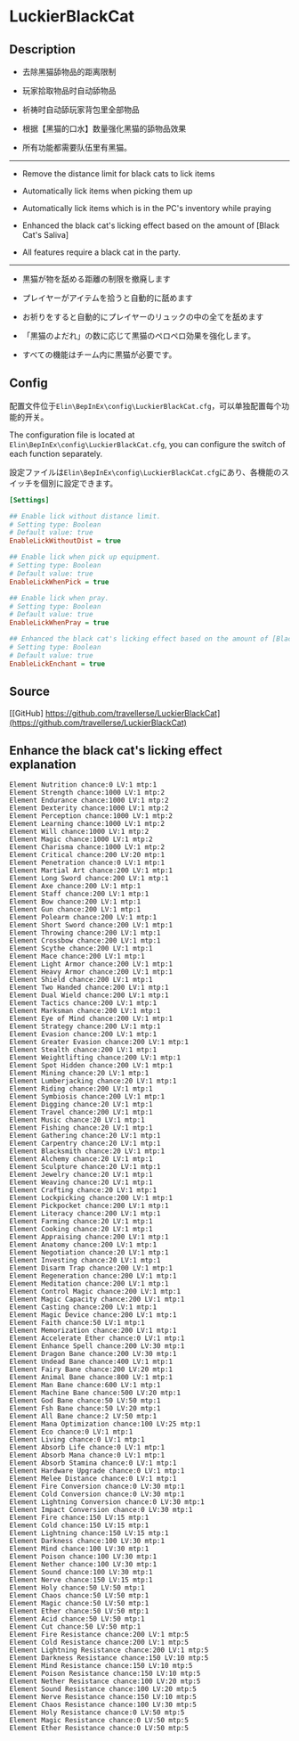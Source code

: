 # LuckierBlackCat

## Description
- 去除黑猫舔物品的距离限制
- 玩家拾取物品时自动舔物品
- 祈祷时自动舔玩家背包里全部物品
- 根据【黑猫的口水】数量强化黑猫的舔物品效果

- 所有功能都需要队伍里有黑猫。
------------------------------------
- Remove the distance limit for black cats to lick items
- Automatically lick items when picking them up
- Automatically lick items which is in the PC's inventory while praying
- Enhanced the black cat's licking effect based on the amount of [Black Cat's Saliva]

- All features require a black cat in the party.
------------------------------------
- 黒猫が物を舐める距離の制限を撤廃します
- プレイヤーがアイテムを拾うと自動的に舐めます
- お祈りをすると自動的にプレイヤーのリュックの中の全てを舐めます
- 「黒猫のよだれ」の数に応じて黒猫のペロペロ効果を強化します。

- すべての機能はチーム内に黒猫が必要です。

## Config
配置文件位于`Elin\BepInEx\config\LuckierBlackCat.cfg`，可以单独配置每个功能的开关。

The configuration file is located at `Elin\BepInEx\config\LuckierBlackCat.cfg`, you can configure the switch of each function separately.

設定ファイルは`Elin\BepInEx\config\LuckierBlackCat.cfg`にあり、各機能のスイッチを個別に設定できます。

```ini
[Settings]

## Enable lick without distance limit.
# Setting type: Boolean
# Default value: true
EnableLickWithoutDist = true

## Enable lick when pick up equipment.
# Setting type: Boolean
# Default value: true
EnableLickWhenPick = true

## Enable lick when pray.
# Setting type: Boolean
# Default value: true
EnableLickWhenPray = true

## Enhanced the black cat's licking effect based on the amount of [Black Cat's Saliva].
# Setting type: Boolean
# Default value: true
EnableLickEnchant = true
```

## Source
[[GitHub] https://github.com/travellerse/LuckierBlackCat](https://github.com/travellerse/LuckierBlackCat)

## Enhance the black cat's licking effect explanation
```plaintext
Element Nutrition chance:0 LV:1 mtp:1
Element Strength chance:1000 LV:1 mtp:2
Element Endurance chance:1000 LV:1 mtp:2
Element Dexterity chance:1000 LV:1 mtp:2
Element Perception chance:1000 LV:1 mtp:2
Element Learning chance:1000 LV:1 mtp:2
Element Will chance:1000 LV:1 mtp:2
Element Magic chance:1000 LV:1 mtp:2
Element Charisma chance:1000 LV:1 mtp:2
Element Critical chance:200 LV:20 mtp:1
Element Penetration chance:0 LV:1 mtp:1
Element Martial Art chance:200 LV:1 mtp:1
Element Long Sword chance:200 LV:1 mtp:1
Element Axe chance:200 LV:1 mtp:1
Element Staff chance:200 LV:1 mtp:1
Element Bow chance:200 LV:1 mtp:1
Element Gun chance:200 LV:1 mtp:1
Element Polearm chance:200 LV:1 mtp:1
Element Short Sword chance:200 LV:1 mtp:1
Element Throwing chance:200 LV:1 mtp:1
Element Crossbow chance:200 LV:1 mtp:1
Element Scythe chance:200 LV:1 mtp:1
Element Mace chance:200 LV:1 mtp:1
Element Light Armor chance:200 LV:1 mtp:1
Element Heavy Armor chance:200 LV:1 mtp:1
Element Shield chance:200 LV:1 mtp:1
Element Two Handed chance:200 LV:1 mtp:1
Element Dual Wield chance:200 LV:1 mtp:1
Element Tactics chance:200 LV:1 mtp:1
Element Marksman chance:200 LV:1 mtp:1
Element Eye of Mind chance:200 LV:1 mtp:1
Element Strategy chance:200 LV:1 mtp:1
Element Evasion chance:200 LV:1 mtp:1
Element Greater Evasion chance:200 LV:1 mtp:1
Element Stealth chance:200 LV:1 mtp:1
Element Weightlifting chance:200 LV:1 mtp:1
Element Spot Hidden chance:200 LV:1 mtp:1
Element Mining chance:20 LV:1 mtp:1
Element Lumberjacking chance:20 LV:1 mtp:1
Element Riding chance:200 LV:1 mtp:1
Element Symbiosis chance:200 LV:1 mtp:1
Element Digging chance:20 LV:1 mtp:1
Element Travel chance:200 LV:1 mtp:1
Element Music chance:20 LV:1 mtp:1
Element Fishing chance:20 LV:1 mtp:1
Element Gathering chance:20 LV:1 mtp:1
Element Carpentry chance:20 LV:1 mtp:1
Element Blacksmith chance:20 LV:1 mtp:1
Element Alchemy chance:20 LV:1 mtp:1
Element Sculpture chance:20 LV:1 mtp:1
Element Jewelry chance:20 LV:1 mtp:1
Element Weaving chance:20 LV:1 mtp:1
Element Crafting chance:20 LV:1 mtp:1
Element Lockpicking chance:200 LV:1 mtp:1
Element Pickpocket chance:200 LV:1 mtp:1
Element Literacy chance:200 LV:1 mtp:1
Element Farming chance:20 LV:1 mtp:1
Element Cooking chance:20 LV:1 mtp:1
Element Appraising chance:200 LV:1 mtp:1
Element Anatomy chance:200 LV:1 mtp:1
Element Negotiation chance:20 LV:1 mtp:1
Element Investing chance:20 LV:1 mtp:1
Element Disarm Trap chance:200 LV:1 mtp:1
Element Regeneration chance:200 LV:1 mtp:1
Element Meditation chance:200 LV:1 mtp:1
Element Control Magic chance:200 LV:1 mtp:1
Element Magic Capacity chance:200 LV:1 mtp:1
Element Casting chance:200 LV:1 mtp:1
Element Magic Device chance:200 LV:1 mtp:1
Element Faith chance:50 LV:1 mtp:1
Element Memorization chance:200 LV:1 mtp:1
Element Accelerate Ether chance:0 LV:1 mtp:1
Element Enhance Spell chance:200 LV:30 mtp:1
Element Dragon Bane chance:200 LV:30 mtp:1
Element Undead Bane chance:400 LV:1 mtp:1
Element Fairy Bane chance:200 LV:20 mtp:1
Element Animal Bane chance:800 LV:1 mtp:1
Element Man Bane chance:600 LV:1 mtp:1
Element Machine Bane chance:500 LV:20 mtp:1
Element God Bane chance:50 LV:50 mtp:1
Element Fsh Bane chance:50 LV:20 mtp:1
Element All Bane chance:2 LV:50 mtp:1
Element Mana Optimization chance:100 LV:25 mtp:1
Element Eco chance:0 LV:1 mtp:1
Element Living chance:0 LV:1 mtp:1
Element Absorb Life chance:0 LV:1 mtp:1
Element Absorb Mana chance:0 LV:1 mtp:1
Element Absorb Stamina chance:0 LV:1 mtp:1
Element Hardware Upgrade chance:0 LV:1 mtp:1
Element Melee Distance chance:0 LV:1 mtp:1
Element Fire Conversion chance:0 LV:30 mtp:1
Element Cold Conversion chance:0 LV:30 mtp:1
Element Lightning Conversion chance:0 LV:30 mtp:1
Element Impact Conversion chance:0 LV:30 mtp:1
Element Fire chance:150 LV:15 mtp:1
Element Cold chance:150 LV:15 mtp:1
Element Lightning chance:150 LV:15 mtp:1
Element Darkness chance:100 LV:30 mtp:1
Element Mind chance:100 LV:30 mtp:1
Element Poison chance:100 LV:30 mtp:1
Element Nether chance:100 LV:30 mtp:1
Element Sound chance:100 LV:30 mtp:1
Element Nerve chance:150 LV:15 mtp:1
Element Holy chance:50 LV:50 mtp:1
Element Chaos chance:50 LV:50 mtp:1
Element Magic chance:50 LV:50 mtp:1
Element Ether chance:50 LV:50 mtp:1
Element Acid chance:50 LV:50 mtp:1
Element Cut chance:50 LV:50 mtp:1
Element Fire Resistance chance:200 LV:1 mtp:5
Element Cold Resistance chance:200 LV:1 mtp:5
Element Lightning Resistance chance:200 LV:1 mtp:5
Element Darkness Resistance chance:150 LV:10 mtp:5
Element Mind Resistance chance:150 LV:10 mtp:5
Element Poison Resistance chance:150 LV:10 mtp:5
Element Nether Resistance chance:100 LV:20 mtp:5
Element Sound Resistance chance:100 LV:20 mtp:5
Element Nerve Resistance chance:150 LV:10 mtp:5
Element Chaos Resistance chance:100 LV:30 mtp:5
Element Holy Resistance chance:0 LV:50 mtp:5
Element Magic Resistance chance:0 LV:50 mtp:5
Element Ether Resistance chance:0 LV:50 mtp:5
```